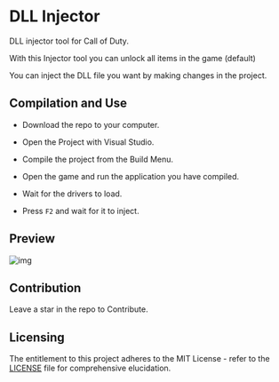 # DLL Injector

DLL injector tool for Call of Duty.

With this Injector tool you can unlock all items in the game (default)

You can inject the DLL file you want by making changes in the project.

## Compilation and Use

- Download the repo to your computer.

- Open the Project with Visual Studio.

- Compile the project from the Build Menu.

- Open the game and run the application you have compiled.
 
- Wait for the drivers to load.

- Press `F2` and wait for it to inject.

## Preview

![img](https://i.imgur.com/1cFHt1V.png)

## Contribution

Leave a star in the repo to Contribute.

## Licensing

The entitlement to this project adheres to the MIT License - refer to the [LICENSE](/LICENSE) file for comprehensive elucidation.
